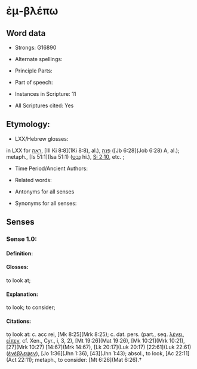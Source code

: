 # ἐμ-βλέπω 

<!-- Status: S2=NeedsEdits -->
<!-- Lexica used for edits:   -->

## Word data

* Strongs: G16890

* Alternate spellings:



* Principle Parts: 


* Part of speech: 


* Instances in Scripture: 11

* All Scriptures cited: Yes

## Etymology: 


* LXX/Hebrew glosses: 

in LXX for [רָאָה](//en-uhl/H7200), [III Ki 8:8](1Ki 8:8), al.), [פָּנָה](//en-uhl/H6437) ([Jb 6:28](Job 6:28) A, al.); metaph., [Is 51:1](Isa 51:1) ([נָבַט](//en-uhl/H5027) hi.), [Si 2:10](Sir.2.10), etc. ;

* Time Period/Ancient Authors: 


* Related words: 

* Antonyms for all senses

* Synonyms for all senses: 


## Senses 


### Sense  1.0: 

#### Definition: 

#### Glosses: 

to look at; 

#### Explanation: 

to look; 
to consider; 

#### Citations: 

to look at: c. acc rei, [Mk 8:25](Mrk 8:25); c. dat. pers. (part., seq. [λέγει, εἶπεν](), cf. Xen., Cyr., i, 3, 2), [Mt 19:26](Mat 19:26), [Mk 10:21](Mrk 10:21), [27](Mrk 10:27) [14:67](Mrk 14:67), [Lk 20:17](Luk 20:17) [22:61](Luk 22:61) ([ἐνέβλεψεν]()), [Jo 1:36](Jhn 1:36), [43](Jhn 1:43); absol., to look, [Ac 22:11](Act 22:11); metaph., to consider: [Mt 6:26](Mat 6:26).†
